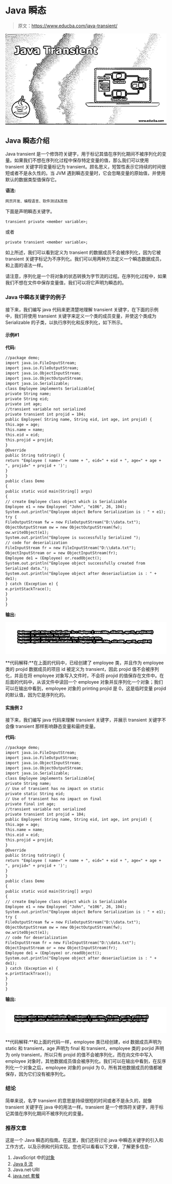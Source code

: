 # Java 瞬态

> 原文：<https://www.educba.com/java-transient/>

![java transient](img/7bbf98210049f7089f4c83096be6192a.png)



## Java 瞬态介绍

Java transient 是一个修饰符关键字，用于标记其值在序列化期间不被序列化的变量。如果我们不想在序列化过程中保存特定变量的值，那么我们可以使用 transient 关键字将变量标记为 transient。顾名思义，短暂性表示它持续的时间很短或者不是永久性的。当 JVM 遇到瞬态变量时，它会忽略变量的原始值，并使用默认的数据类型值保存它。

**语法:**

<small>网页开发、编程语言、软件测试&其他</small>

下面是声明瞬态关键字。

```
transient private <member variable>;
```

或者

```
private transient <member variable>;
```

如上所述，我们可以看到定义为 transient 的数据成员不会被序列化，因为它被 transient 关键字标记为不序列化。我们可以用两种方法定义一个瞬态数据成员，和上面的语法一样。

请注意，序列化是一个将对象的状态转换为字节流的过程。在序列化过程中，如果我们不想在文件中保存变量值，我们可以将它声明为瞬态的。

### Java 中瞬态关键字的例子

接下来，我们编写 java 代码来更清楚地理解 transient 关键字，在下面的示例中，我们将使用 transient 关键字来定义一个类的成员变量，并使这个类成为 Serializable 的子类，以执行序列化和反序列化，如下所示。

#### 示例#1

**代码:**

```
//package demo;
import java.io.FileInputStream;
import java.io.FileOutputStream;
import java.io.ObjectInputStream;
import java.io.ObjectOutputStream;
import java.io.Serializable;
class Employee implements Serializable{
private String name;
private String eid;
private int age;
//transient variable not serialized
private transient int projid = 104;
public Employee( String name, String eid, int age, int projid) {
this.age = age;
this.name = name;
this.eid = eid;
this.projid = projid;
}
@Override
public String toString() {
return "Employee ( name=" + name + ", eid=" + eid + ", age=" + age + ", projid=" + projid + ')';
}
}
public class Demo
{
public static void main(String[] args)
{
// create Employee class object which is Serializable
Employee e1 = new Employee( "John", "e106", 26, 104);
System.out.println("Employee object Before Serialization is : " + e1);
try {
FileOutputStream fw = new FileOutputStream("D:\\data.txt");
ObjectOutputStream ow = new ObjectOutputStream(fw);
ow.writeObject(e1);
System.out.println("Employee is successfully Serialized ");
// code for deserialization
FileInputStream fr = new FileInputStream("D:\\data.txt");
ObjectInputStream or = new ObjectInputStream(fr);
Employee de1 = (Employee) or.readObject();
System.out.println("Employee object successfully created from Serialized data.");
System.out.println("Employee object after deseriazliation is : " + de1);
} catch (Exception e) {
e.printStackTrace();
}
}
}
```

**输出:**

![Java Transient-1.1](img/d4c236836078d7be5987dc7ac21f7943.png)



**代码解释:**在上面的代码中，已经创建了 employee 类，并且作为 employee 类的 projid 数据成员的项目 id 被定义为 transient，因此 projid 值不会被序列化，并且在将 employee 对象写入文件时，不会将 projid 的值保存在文件中。在后面的代码中，从该文件中读回一个 employee 对象并反序列化一个对象；我们可以在输出中看到，employee 对象的 printing projid 是 0，这是临时变量 projid 的默认值，因为它是序列化的。

#### 实施例 2

接下来，我们编写 java 代码来理解 transient 关键字，并展示 transient 关键字不会像 transient 那样影响静态变量和最终变量。

**代码:**

```
//package demo;
import java.io.FileInputStream;
import java.io.FileOutputStream;
import java.io.ObjectInputStream;
import java.io.ObjectOutputStream;
import java.io.Serializable;
class Employee implements Serializable{
private String name;
// Use of transient has no impact on static
private static String eid;
// Use of transient has no impact on final
private final int age;
//transient variable not serialized
private transient int projid = 104;
public Employee( String name, String eid, int age, int projid) {
this.age = age;
this.name = name;
this.eid = eid;
this.projid = projid;
}
@Override
public String toString() {
return "Employee ( name=" + name + ", eid=" + eid + ", age=" + age + ", projid=" + projid + ')';
}
}
public class Demo
{
public static void main(String[] args)
{
// create Employee class object which is Serializable
Employee e1 = new Employee( "John", "e106", 26, 104);
System.out.println("Employee object Before Serialization is : " + e1);
try {
FileOutputStream fw = new FileOutputStream("D:\\data.txt");
ObjectOutputStream ow = new ObjectOutputStream(fw);
ow.writeObject(e1);
// code for deserialization
FileInputStream fr = new FileInputStream("D:\\data.txt");
ObjectInputStream or = new ObjectInputStream(fr);
Employee de1 = (Employee) or.readObject();
System.out.println("Employee object after deseriazliation is : " + de1);
} catch (Exception e) {
e.printStackTrace();
}
}
}
```

**输出:**

![Java Transient-1.2](img/1c82260c646823b3fdbe7b6b6ff1072c.png)



**代码解释:**和上面的代码一样，employee 类已经创建，eid 数据成员声明为 static 和 transient，age 声明为 final 和 transient，employee 类的 porjid 声明为 only transient，所以只有 projid 的值不会被序列化，而在向文件中写入 employee 对象时，其他数据成员值会被序列化。我们可以在输出中看到，在反序列化一个对象之后，employee 对象的 projid 为 0，所有其他数据成员的值都被保存，因为它们没有被序列化。

### 结论

简单来说，名字 transient 的意思是持续很短的时间或者不是永久的，就像 transient 关键字在 java 中的用法一样。transient 是一个修饰符关键字，用于标记其值在序列化期间不被序列化的变量。

### 推荐文章

这是一个 Java 瞬态的指南。在这里，我们还将讨论 java 中瞬态关键字的引入和工作方式，以及示例和代码实现。您也可以看看以下文章，了解更多信息–

1.  JavaScript 中的[对象](https://www.educba.com/object-in-javascript/)
2.  [Java 8 流](https://www.educba.com/java-8-stream/)
3.  Java.net·URI
4.  [java.net 套餐](https://www.educba.com/java-dot-net-package/)





